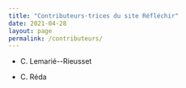 ```yaml
---
title: "Contributeurs·trices du site Réfléchir"
date: 2021-04-28
layout: page
permalink: /contributeurs/
---
```


- C. Lemarié--Rieusset

- C. Réda
